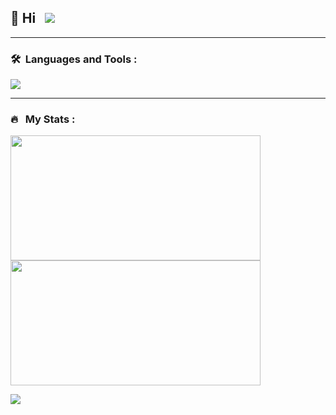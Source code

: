 ## 👋 Hi &nbsp;&nbsp;![](https://komarev.com/ghpvc/?username=MohammadShabib&label=PROFILE+VIEWS&color=green)

---

### 🛠 &nbsp;Languages and Tools :

<p align="left">
  <img src="https://skillicons.dev/icons?i=java,spring,js,nodejs,express,react,html,css,mongodb,mysql,c,cpp,py,docker,ps&perline=5" />
</p>

---

### 🔥 &nbsp; My Stats :
<p>
  <img src="https://streak-stats.demolab.com?user=MohammadShabib&theme=dark&card_width=400&background=141321" width="400" height="200" />
  <img src="https://github-readme-stats.vercel.app/api/top-langs/?username=MohammadShabib&hide=Jupyter%20Notebook,Yacc&langs_count=6&layout=compact&theme=radical" width="400" height="200" />
</p>


<p>
  <img src="https://github-readme-activity-graph.vercel.app/graph?username=MohammadShabib&theme=react-dark" />
</p>



